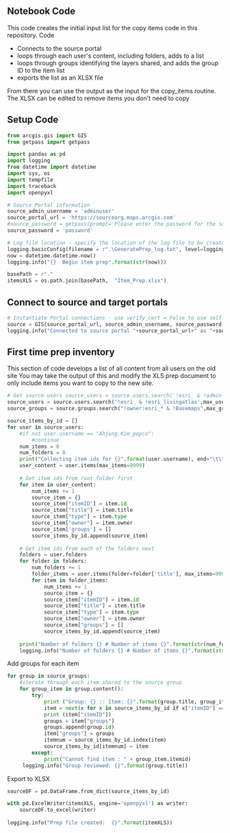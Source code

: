 ## Notebook Code

This code creates the initial input list for the copy items code in this repository. 
Code
  - Connects to the source portal
  - loops through each user's content, including folders, adds to a list
  - loops through groups identifying the layers shared, and adds the group ID to the item list
  - exports the list as an XLSX file

From there you can use the output as the input for the copy_items routine.  The XLSX can be edited to remove items you don't need to copy

## Setup Code

```python
from arcgis.gis import GIS
from getpass import getpass

import pandas as pd
import logging
from datetime import datetime
import sys, os
import tempfile
import traceback
import openpyxl

# Source Portal information
source_admin_username = 'adminuser'
source_portal_url = 'https://sourceorg.maps.arcgis.com'
#source_password = getpass(prompt='Please enter the password for the source Portal') # This will prompt you for the password rather then storing it
source_password = 'password'

# Log file location - specify the location of the log file to be created
logging.basicConfig(filename = r".\GeneratePrep_log.txt", level=logging.INFO)
now = datetime.datetime.now()
logging.info("{}  Begin item prep".format(str(now)))

basePath = r"."
itemsXLS = os.path.join(basePath,  "Item_Prep.xlsx")

```

## Connect to source and target portals

```python
# Instantiate Portal connections - use verify_cert = False to use self signed SSL
source = GIS(source_portal_url, source_admin_username, source_password, verify_cert = False, expiration = 9999)
logging.info("Connected to source portal "+source_portal_url+" as "+source_admin_username)
```

## First time prep inventory
This section of code develops a list of all content from all users on the old site
You may take the output of this and modify the XLS prep document to only include items you want to copy to the new site. 

```python
# Get source users source_users = source.users.search('!esri_ & !admin',max_users=99999)
source_users = source.users.search('!esri_ & !esri_livingatlas',max_users=99999)
source_groups = source.groups.search("!owner:esri_* & !Basemaps",max_groups=99999)

source_items_by_id = []
for user in source_users:
    #if not user.username == "Ahjung.Kim_pepco":
        #continue
    num_items = 0
    num_folders = 0
    print("Collecting item ids for {}".format(user.username), end="\t\t")
    user_content = user.items(max_items=9999)
    
    # Get item ids from root folder first
    for item in user_content:
        num_items += 1
        source_item = {}
        source_item["itemID"] = item.id
        source_item["title"] = item.title 
        source_item["type"] = item.type 
        source_item["owner"] = item.owner
        source_item['groups'] = []
        source_items_by_id.append(source_item)
    
    # Get item ids from each of the folders next
    folders = user.folders
    for folder in folders:
        num_folders += 1
        folder_items = user.items(folder=folder['title'], max_items=9999)
        for item in folder_items:
            num_items += 1
            source_item = {}
            source_item["itemID"] = item.id
            source_item["title"] = item.title 
            source_item["type"] = item.type 
            source_item["owner"] = item.owner
            source_item["groups"] = []
            source_items_by_id.append(source_item)
    
    print("Number of folders {} # Number of items {}".format(str(num_folders), str(num_items)))
    logging.info("Number of folders {} # Number of items {}".format(str(num_folders), str(num_items)))
```

Add groups for each item
```python
for group in source_groups:
    #iterate through each item shared to the source group
    for group_item in group.content():
        try:
            print ("Group: {} :: Item: {}".format(group.title, group_item.title))
            item = next(x for x in source_items_by_id if x["itemID"] == group_item.id)
            print (item["itemID"])
            groups = item["groups"]
            groups.append(group.id)
            item["groups"] = groups
            itemnum = source_items_by_id.index(item)
            source_items_by_id[itemnum] = item
        except:
            print("Cannot find item : " + group_item.itemid)
     logging.info("Group reviewed: {}".format(group.title))
```
Export to XLSX
```python
sourceDF = pd.DataFrame.from_dict(source_items_by_id)

with pd.ExcelWriter(itemsXLS, engine='openpyxl') as writer:
    sourceDF.to_excel(writer)
    
logging.info("Prep file created:  {}".format(itemXLS))
```


